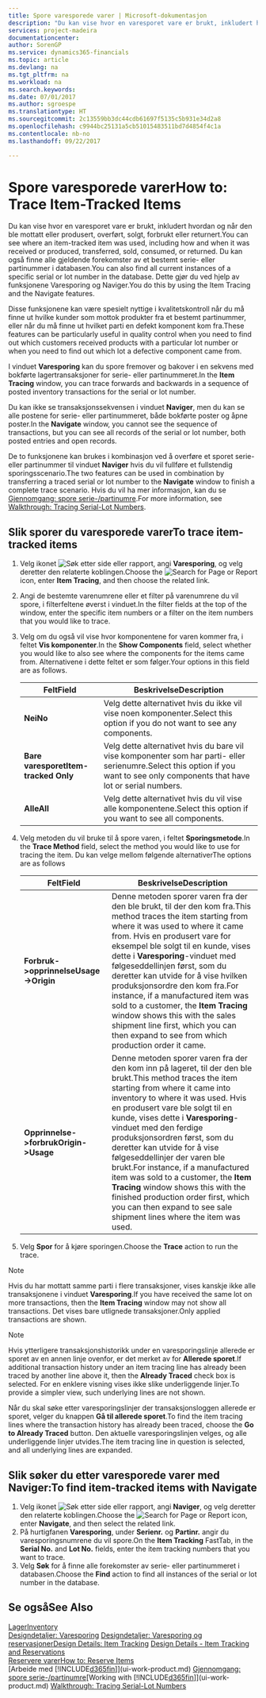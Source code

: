 ```yaml
---
title: Spore varesporede varer | Microsoft-dokumentasjon
description: "Du kan vise hvor en varesporet vare er brukt, inkludert hvordan og når den ble mottatt eller produsert, overført, solgt, forbrukt eller returnert. Du kan også finne alle gjeldende forekomster av et bestemt serie- eller partinummer i databasen. Dette gjør du ved hjelp av funksjonene Varesporing og Naviger."
services: project-madeira
documentationcenter: 
author: SorenGP
ms.service: dynamics365-financials
ms.topic: article
ms.devlang: na
ms.tgt_pltfrm: na
ms.workload: na
ms.search.keywords: 
ms.date: 07/01/2017
ms.author: sgroespe
ms.translationtype: HT
ms.sourcegitcommit: 2c13559bb3dc44cdb61697f5135c5b931e34d2a8
ms.openlocfilehash: c9944bc25131a5cb51015483511bd7d4854f4c1a
ms.contentlocale: nb-no
ms.lasthandoff: 09/22/2017

---
```

# <a name="how-to-trace-item-tracked-items"></a><span data-ttu-id="81d4e-105">Spore varesporede varer</span><span class="sxs-lookup"><span data-stu-id="81d4e-105">How to: Trace Item-Tracked Items</span></span>
<span data-ttu-id="81d4e-106">Du kan vise hvor en varesporet vare er brukt, inkludert hvordan og når den ble mottatt eller produsert, overført, solgt, forbrukt eller returnert.</span><span class="sxs-lookup"><span data-stu-id="81d4e-106">You can see where an item-tracked item was used, including how and when it was received or produced, transferred, sold, consumed, or returned.</span></span> <span data-ttu-id="81d4e-107">Du kan også finne alle gjeldende forekomster av et bestemt serie- eller partinummer i databasen.</span><span class="sxs-lookup"><span data-stu-id="81d4e-107">You can also find all current instances of a specific serial or lot number in the database.</span></span> <span data-ttu-id="81d4e-108">Dette gjør du ved hjelp av funksjonene Varesporing og Naviger.</span><span class="sxs-lookup"><span data-stu-id="81d4e-108">You do this by using the Item Tracing and the Navigate features.</span></span>  

 <span data-ttu-id="81d4e-109">Disse funksjonene kan være spesielt nyttige i kvalitetskontroll når du må finne ut hvilke kunder som mottok produkter fra et bestemt partinummer, eller når du må finne ut hvilket parti en defekt komponent kom fra.</span><span class="sxs-lookup"><span data-stu-id="81d4e-109">These features can be particularly useful in quality control when you need to find out which customers received products with a particular lot number or when you need to find out which lot a defective component came from.</span></span>  

 <span data-ttu-id="81d4e-110">I vinduet **Varesporing** kan du spore fremover og bakover i en sekvens med bokførte lagertransaksjoner for serie- eller partinummeret.</span><span class="sxs-lookup"><span data-stu-id="81d4e-110">In the **Item Tracing** window, you can trace forwards and backwards in a sequence of posted inventory transactions for the serial or lot number.</span></span>  

 <span data-ttu-id="81d4e-111">Du kan ikke se transaksjonssekvensen i vinduet **Naviger**, men du kan se alle postene for serie- eller partinummeret, både bokførte poster og åpne poster.</span><span class="sxs-lookup"><span data-stu-id="81d4e-111">In the **Navigate** window, you cannot see the sequence of transactions, but you can see all records of the serial or lot number, both posted entries and open records.</span></span>  

 <span data-ttu-id="81d4e-112">De to funksjonene kan brukes i kombinasjon ved å overføre et sporet serie- eller partinummer til vinduet **Naviger** hvis du vil fullføre et fullstendig sporingsscenario.</span><span class="sxs-lookup"><span data-stu-id="81d4e-112">The two features can be used in combination by transferring a traced serial or lot number to the **Navigate** window to finish a complete trace scenario.</span></span> <span data-ttu-id="81d4e-113">Hvis du vil ha mer informasjon, kan du se [Gjennomgang: spore serie-/partinumre](walkthrough-tracing-serial-lot-numbers.md).</span><span class="sxs-lookup"><span data-stu-id="81d4e-113">For more information, see [Walkthrough: Tracing Serial-Lot Numbers](walkthrough-tracing-serial-lot-numbers.md).</span></span>  

## <a name="to-trace-item-tracked-items"></a><span data-ttu-id="81d4e-114">Slik sporer du varesporede varer</span><span class="sxs-lookup"><span data-stu-id="81d4e-114">To trace item-tracked items</span></span>  

1.  <span data-ttu-id="81d4e-115">Velg ikonet ![Søk etter side eller rapport](media/ui-search/search_small.png "Ikonet Søk etter side eller rapport"), angi **Varesporing**, og velg deretter den relaterte koblingen.</span><span class="sxs-lookup"><span data-stu-id="81d4e-115">Choose the ![Search for Page or Report](media/ui-search/search_small.png "Search for Page or Report icon") icon, enter **Item Tracing**, and then choose the related link.</span></span>  
2.  <span data-ttu-id="81d4e-116">Angi de bestemte varenumrene eller et filter på varenumrene du vil spore, i filterfeltene øverst i vinduet.</span><span class="sxs-lookup"><span data-stu-id="81d4e-116">In the filter fields at the top of the window, enter the specific item numbers or a filter on the item numbers that you would like to trace.</span></span>  
3.  <span data-ttu-id="81d4e-117">Velg om du også vil vise hvor komponentene for varen kommer fra, i feltet **Vis komponenter**.</span><span class="sxs-lookup"><span data-stu-id="81d4e-117">In the **Show Components** field, select whether you would like to also see where the components for the items came from.</span></span> <span data-ttu-id="81d4e-118">Alternativene i dette feltet er som følger.</span><span class="sxs-lookup"><span data-stu-id="81d4e-118">Your options in this field are as follows.</span></span>  

    |<span data-ttu-id="81d4e-119">Felt</span><span class="sxs-lookup"><span data-stu-id="81d4e-119">Field</span></span>|<span data-ttu-id="81d4e-120">Beskrivelse</span><span class="sxs-lookup"><span data-stu-id="81d4e-120">Description</span></span>|  
    |----------------------------------|---------------------------------------|  
    |<span data-ttu-id="81d4e-121">**Nei**</span><span class="sxs-lookup"><span data-stu-id="81d4e-121">**No**</span></span>|<span data-ttu-id="81d4e-122">Velg dette alternativet hvis du ikke vil vise noen komponenter.</span><span class="sxs-lookup"><span data-stu-id="81d4e-122">Select this option if you do not want to see any components.</span></span>|  
    |<span data-ttu-id="81d4e-123">**Bare varesporet**</span><span class="sxs-lookup"><span data-stu-id="81d4e-123">**Item-tracked Only**</span></span>|<span data-ttu-id="81d4e-124">Velg dette alternativet hvis du bare vil vise komponenter som har parti- eller serienumre.</span><span class="sxs-lookup"><span data-stu-id="81d4e-124">Select this option if you want to see only components that have lot or serial numbers.</span></span>|  
    |<span data-ttu-id="81d4e-125">**Alle**</span><span class="sxs-lookup"><span data-stu-id="81d4e-125">**All**</span></span>|<span data-ttu-id="81d4e-126">Velg dette alternativet hvis du vil vise alle komponentene.</span><span class="sxs-lookup"><span data-stu-id="81d4e-126">Select this option if you want to see all components.</span></span>|  

4.  <span data-ttu-id="81d4e-127">Velg metoden du vil bruke til å spore varen, i feltet **Sporingsmetode**.</span><span class="sxs-lookup"><span data-stu-id="81d4e-127">In the **Trace Method** field, select the method you would like to use for tracing the item.</span></span> <span data-ttu-id="81d4e-128">Du kan velge mellom følgende alternativer</span><span class="sxs-lookup"><span data-stu-id="81d4e-128">The options are as follows</span></span>  

    |<span data-ttu-id="81d4e-129">Felt</span><span class="sxs-lookup"><span data-stu-id="81d4e-129">Field</span></span>|<span data-ttu-id="81d4e-130">Beskrivelse</span><span class="sxs-lookup"><span data-stu-id="81d4e-130">Description</span></span>|  
    |----------------------------------|---------------------------------------|  
    |<span data-ttu-id="81d4e-131">**Forbruk->opprinnelse**</span><span class="sxs-lookup"><span data-stu-id="81d4e-131">**Usage->Origin**</span></span>|<span data-ttu-id="81d4e-132">Denne metoden sporer varen fra der den ble brukt, til der den kom fra.</span><span class="sxs-lookup"><span data-stu-id="81d4e-132">This method traces the item starting from where it was used to where it came from.</span></span> <span data-ttu-id="81d4e-133">Hvis en produsert vare for eksempel ble solgt til en kunde, vises dette i **Varesporing**-vinduet med følgeseddellinjen først, som du deretter kan utvide for å vise hvilken produksjonsordre den kom fra.</span><span class="sxs-lookup"><span data-stu-id="81d4e-133">For instance, if a manufactured item was sold to a customer, the **Item Tracing** window shows this with the sales shipment line first, which you can then expand to see from which production order it came.</span></span>|  
    |<span data-ttu-id="81d4e-134">**Opprinnelse->forbruk**</span><span class="sxs-lookup"><span data-stu-id="81d4e-134">**Origin->Usage**</span></span>|<span data-ttu-id="81d4e-135">Denne metoden sporer varen fra der den kom inn på lageret, til der den ble brukt.</span><span class="sxs-lookup"><span data-stu-id="81d4e-135">This method traces the item starting from where it came into inventory to where it was used.</span></span> <span data-ttu-id="81d4e-136">Hvis en produsert vare ble solgt til en kunde, vises dette i **Varesporing**-vinduet med den ferdige produksjonsordren først, som du deretter kan utvide for å vise følgeseddellinjer der varen ble brukt.</span><span class="sxs-lookup"><span data-stu-id="81d4e-136">For instance, if a manufactured item was sold to a customer, the **Item Tracing** window shows this with the finished production order first, which you can then expand to see sale shipment lines where the item was used.</span></span>|  

5.  <span data-ttu-id="81d4e-137">Velg **Spor** for å kjøre sporingen.</span><span class="sxs-lookup"><span data-stu-id="81d4e-137">Choose the **Trace** action to run the trace.</span></span>  

> [!NOTE]  
>  <span data-ttu-id="81d4e-138">Hvis du har mottatt samme parti i flere transaksjoner, vises kanskje ikke alle transaksjonene i vinduet **Varesporing**.</span><span class="sxs-lookup"><span data-stu-id="81d4e-138">If you have received the same lot on more transactions, then the **Item Tracing** window may not show all transactions.</span></span> <span data-ttu-id="81d4e-139">Det vises bare utlignede transaksjoner.</span><span class="sxs-lookup"><span data-stu-id="81d4e-139">Only applied transactions are shown.</span></span>  

> [!NOTE]  
>  <span data-ttu-id="81d4e-140">Hvis ytterligere transaksjonshistorikk under en varesporingslinje allerede er sporet av en annen linje ovenfor, er det merket av for **Allerede sporet**.</span><span class="sxs-lookup"><span data-stu-id="81d4e-140">If additional transaction history under an item tracing line has already been traced by another line above it, then the **Already Traced** check box is selected.</span></span> <span data-ttu-id="81d4e-141">For en enklere visning vises ikke slike underliggende linjer.</span><span class="sxs-lookup"><span data-stu-id="81d4e-141">To provide a simpler view, such underlying lines are not shown.</span></span>  
>   
>  <span data-ttu-id="81d4e-142">Når du skal søke etter varesporingslinjer der transaksjonsloggen allerede er sporet, velger du knappen **Gå til allerede sporet**.</span><span class="sxs-lookup"><span data-stu-id="81d4e-142">To find the item tracing lines where the transaction history has already been traced, choose the **Go to Already Traced** button.</span></span> <span data-ttu-id="81d4e-143">Den aktuelle varesporingslinjen velges, og alle underliggende linjer utvides.</span><span class="sxs-lookup"><span data-stu-id="81d4e-143">The item tracing line in question is selected, and all underlying lines are expanded.</span></span>  

## <a name="to-find-item-tracked-items-with-navigate"></a><span data-ttu-id="81d4e-144">Slik søker du etter varesporede varer med Naviger:</span><span class="sxs-lookup"><span data-stu-id="81d4e-144">To find item-tracked items with Navigate</span></span>  

1.  <span data-ttu-id="81d4e-145">Velg ikonet ![Søk etter side eller rapport](media/ui-search/search_small.png "Ikonet Søk etter side eller rapport"), angi **Naviger**, og velg deretter den relaterte koblingen.</span><span class="sxs-lookup"><span data-stu-id="81d4e-145">Choose the ![Search for Page or Report](media/ui-search/search_small.png "Search for Page or Report icon") icon, enter **Navigate**, and then select the related link.</span></span>  
2.  <span data-ttu-id="81d4e-146">På hurtigfanen **Varesporing**, under **Serienr.** og **Partinr.** angir du varesporingsnumrene du vil spore.</span><span class="sxs-lookup"><span data-stu-id="81d4e-146">On the **Item Tracking** FastTab, in the **Serial No.** and **Lot No.** fields, enter the item tracking numbers that you want to trace.</span></span>  
3.  <span data-ttu-id="81d4e-147">Velg **Søk** for å finne alle forekomster av serie- eller partinummeret i databasen.</span><span class="sxs-lookup"><span data-stu-id="81d4e-147">Choose the **Find** action to find all instances of the serial or lot number in the database.</span></span>  

## <a name="see-also"></a><span data-ttu-id="81d4e-148">Se også</span><span class="sxs-lookup"><span data-stu-id="81d4e-148">See Also</span></span>  
[<span data-ttu-id="81d4e-149">Lager</span><span class="sxs-lookup"><span data-stu-id="81d4e-149">Inventory</span></span>](inventory-manage-inventory.md)  
<span data-ttu-id="81d4e-150">[Designdetaljer: Varesporing](design-details-item-tracking.md)
[Designdetaljer: Varesporing og reservasjoner](design-details-item-tracking-and-reservations.md)</span><span class="sxs-lookup"><span data-stu-id="81d4e-150">[Design Details: Item Tracking](design-details-item-tracking.md)
[Design Details - Item Tracking and Reservations](design-details-item-tracking-and-reservations.md)</span></span>  
[<span data-ttu-id="81d4e-151">Reservere varer</span><span class="sxs-lookup"><span data-stu-id="81d4e-151">How to: Reserve Items</span></span>](inventory-how-to-reserve-items.md)  
<span data-ttu-id="81d4e-152">[Arbeide med [!INCLUDE[d365fin](includes/d365fin_md.md)]](ui-work-product.md)
[Gjennomgang: spore serie-/partinumre](walkthrough-tracing-serial-lot-numbers.md)</span><span class="sxs-lookup"><span data-stu-id="81d4e-152">[Working with [!INCLUDE[d365fin](includes/d365fin_md.md)]](ui-work-product.md)
[Walkthrough: Tracing Serial-Lot Numbers](walkthrough-tracing-serial-lot-numbers.md)</span></span>

